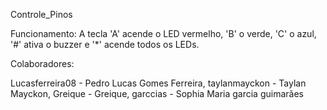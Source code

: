 Controle_Pinos

Funcionamento: A tecla 'A' acende o LED vermelho, 'B' o verde, 'C' o azul, '#' ativa o buzzer e '*' acende todos os LEDs.

Colaboradores: 

Lucasferreira08 - Pedro Lucas Gomes Ferreira,
taylanmayckon - Taylan Mayckon,
Greique - Greique,
garccias - Sophia Maria garcia guimarães